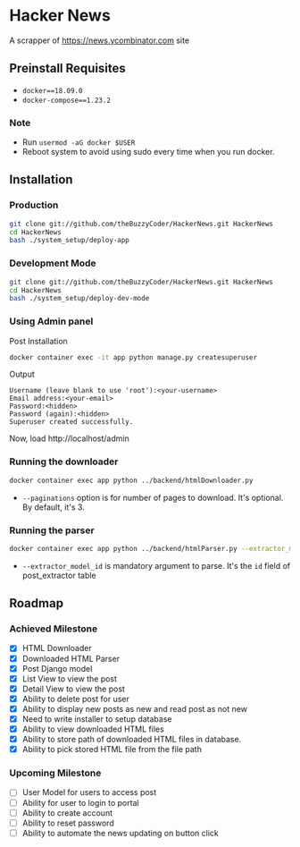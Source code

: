 # Hacker News
A scrapper of https://news.ycombinator.com site

## Preinstall Requisites

- `docker==18.09.0`
- `docker-compose==1.23.2`

### Note

- Run `usermod -aG docker $USER`
- Reboot system to avoid using sudo every time when you run docker.

## Installation

### Production

```bash
git clone git://github.com/theBuzzyCoder/HackerNews.git HackerNews
cd HackerNews
bash ./system_setup/deploy-app
```

### Development Mode

```bash
git clone git://github.com/theBuzzyCoder/HackerNews.git HackerNews
cd HackerNews
bash ./system_setup/deploy-dev-mode
```

### Using Admin panel

Post Installation

```bash
docker container exec -it app python manage.py createsuperuser
```

Output

```
Username (leave blank to use 'root'):<your-username>
Email address:<your-email>
Password:<hidden>
Password (again):<hidden>
Superuser created successfully.
```

Now, load http://localhost/admin

### Running the downloader

```bash
docker container exec app python ../backend/htmlDownloader.py
```

- `--paginations` option is for number of pages to download. It's optional. By default, it's 3.

### Running the parser

```bash
docker container exec app python ../backend/htmlParser.py --extractor_model_id=1
```

- `--extractor_model_id` is mandatory argument to parse. It's the `id` field of post_extractor table

## Roadmap

### Achieved Milestone

- [x] HTML Downloader
- [x] Downloaded HTML Parser
- [x] Post Django model
- [x] List View to view the post
- [x] Detail View to view the post
- [x] Ability to delete post for user
- [x] Ability to display new posts as new and read post as not new
- [x] Need to write installer to setup database
- [x] Ability to view downloaded HTML files
- [x] Ability to store path of downloaded HTML files in database.
- [x] Ability to pick stored HTML file from the file path

### Upcoming Milestone

- [ ] User Model for users to access post
- [ ] Ability for user to login to portal
- [ ] Ability to create account
- [ ] Ability to reset password
- [ ] Ability to automate the news updating on button click
